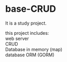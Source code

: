 # base-CRUD

It is a study project. 

this project includes:\
web server\
CRUD\
Database in memory (map)\
database ORM (GORM)
